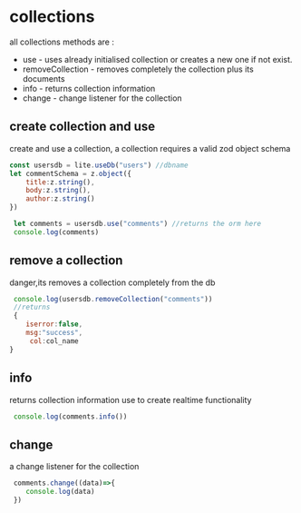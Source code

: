 # collections
all collections methods are :
* use - uses already initialised collection or creates a new one if not exist.
* removeCollection - removes completely the collection plus its documents
* info - returns collection information
* change - change listener for the collection

## create collection and use
create and use a collection,
a collection requires a  valid zod object schema

```js
const usersdb = lite.useDb("users") //dbname
let commentSchema = z.object({
    title:z.string(),
    body:z.string(),
    author:z.string()
})

 let comments = usersdb.use("comments") //returns the orm here
 console.log(comments)
```
## remove a collection
danger,its removes a collection completely from the db

```js
 console.log(usersdb.removeCollection("comments"))
 //returns 
 {
    iserror:false,
    msg:"success",
     col:col_name
}
```
## info
returns collection information
use to create realtime functionality
```js
 console.log(comments.info())
```
## change
a change listener for the collection
```js
 comments.change((data)=>{
    console.log(data)
 })
```
